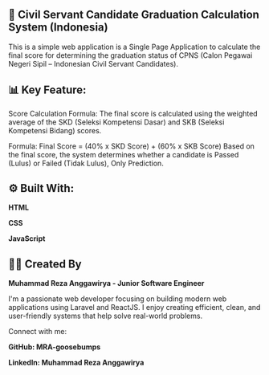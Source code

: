 ## 📝 Civil Servant Candidate Graduation Calculation System (Indonesia)
This is a simple web application is a Single Page Application to calculate the final score for determining the graduation status of CPNS (Calon Pegawai Negeri Sipil – Indonesian Civil Servant Candidates).

## 📊 Key Feature:
Score Calculation Formula:
The final score is calculated using the weighted average of the SKD (Seleksi Kompetensi Dasar) and SKB (Seleksi Kompetensi Bidang) scores.

Formula:
Final Score = (40% x SKD Score) + (60% x SKB Score)
Based on the final score, the system determines whether a candidate is Passed (Lulus) or Failed (Tidak Lulus), Only Prediction.

## ⚙️ Built With:
**HTML**

**CSS**

**JavaScript**
</br>
## 🧑‍💻 Created By
**Muhammad Reza Anggawirya - Junior Software Engineer**

I'm a passionate web developer focusing on building modern web applications using Laravel and ReactJS. I enjoy creating efficient, clean, and user-friendly systems that help solve real-world problems.

Connect with me:

**GitHub: MRA-goosebumps**

**LinkedIn: Muhammad Reza Anggawirya**

